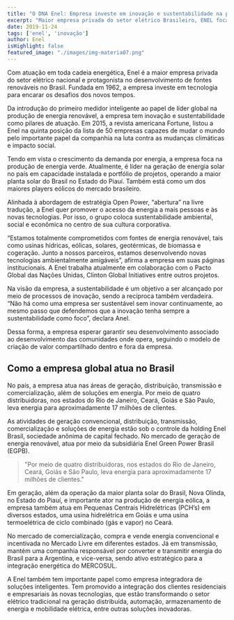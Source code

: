 ```yaml
---
title: "O DNA Enel: Empresa investe em inovação e sustentabilidade na produção de energia para novos tempos."
excerpt: "Maior empresa privada do setor elétrico Brasileiro, ENEL foca na inovação para promover o desenvolvimento sustentável da empresa, tendo em vista os desafios globais."
date: 2019-11-24
tags: ['enel', 'inovação']
author: Enel
isHighlight: false
featured_image: "./images/img-materia07.png"
---
```


Com atuação em toda cadeia energética, Enel é a maior empresa privada do setor elétrico nacional e protagonista no desenvolvimento de fontes renováveis no Brasil. Fundada em 1962, a empresa investe em tecnologia para encarar os desafios dos novos tempos.

Da introdução do primeiro medidor inteligente ao papel de líder global na produção de energia renovável, a empresa tem inovação e sustentabilidade como pilares de atuação. Em 2015, a revista americana Fortune, listou a Enel na quinta posição da lista de 50 empresas capazes de mudar o mundo pelo importante papel da companhia na luta contra as mudanças climáticas e impacto social.

Tendo em vista o crescimento da demanda por energia, a empresa foca na produção de energia verde. Atualmente, é líder na geração de energia solar no país em capacidade instalada e portfólio de projetos, operando a maior planta solar do Brasil no Estado do Piauí. Também está como um dos maiores players eólicos do mercado brasileiro.

Alinhada à abordagem de estratégia Open Power, “abertura” na livre tradução, a Enel quer promover o acesso da energia a mais pessoas e às novas tecnologias. Por isso, o grupo coloca sustentabilidade ambiental, social e econômica no centro de sua cultura corporativa.

“Estamos totalmente comprometidos com fontes de energia renovável, tais como usinas hídricas, eólicas, solares, geotérmicas, de biomassa e cogeração. Junto a nossos parceiros, estamos desenvolvendo novas tecnologias ambientalmente amigáveis”, afirma a empresa em suas páginas institucionais. A Enel trabalha atualmente em colaboração com o Pacto Global das Nações Unidas, Clinton Global Initiatives entre outros projetos.

Na visão da empresa, a sustentabilidade é um objetivo a ser alcançado por meio de processos de inovação, sendo a recíproca também verdadeira. “Não há como uma empresa ser sustentável sem inovar continuamente, ao mesmo passo que defendemos que a inovação tenha sempre a sustentabilidade como foco”, declara Anel.

Dessa forma, a empresa esperar garantir seu desenvolvimento associado ao desenvolvimento das comunidades onde opera, seguindo o modelo de criação de valor compartilhado dentro e fora da empresa.

## Como a empresa global atua no Brasil

No país, a empresa atua nas áreas de geração, distribuição, transmissão e comercialização, além de soluções em energia. Por meio de quatro distribuidoras, nos estados do Rio de Janeiro, Ceará, Goiás e São Paulo, leva energia para aproximadamente 17 milhões de clientes.

As atividades de geração convencional, distribuição, transmissão, comercialização e soluções de energia estão sob o controle da holding Enel Brasil, sociedade anônima de capital fechado. No mercado de geração de energia renovável, atua por meio da subsidiária Enel Green Power Brasil (EGPB).

> "Por meio de quatro distribuidoras, nos estados do Rio de Janeiro, Ceará, Goiás e São Paulo, leva energia para aproximadamente 17 milhões de clientes."

Em geração, além da operação da maior planta solar do Brasil, Nova Olinda, no Estado do Piauí, e importante ator na produção de energia eólica, a empresa também atua em Pequenas Centrais Hidrelétricas (PCH’s) em diversos estados, uma usina hidrelétrica em Goiás e uma usina termoelétrica de ciclo combinado (gás e vapor) no Ceará.

No mercado de comercialização, compra e vende energia convencional e incentivada no Mercado Livre em diferentes estados. Já em transmissão, mantém uma companhia responsável por converter e transmitir energia do Brasil para a Argentina, e vice-versa, sendo ativo estratégico para a integração energética do MERCOSUL.

A Enel também tem importante papel como empresa integradora de soluções inteligentes. Tem promovido a integração dos clientes residenciais e empresariais às novas tecnologias, que estão transformando o setor elétrico tradicional na geração distribuída, automação, armazenamento de energia e mobilidade elétrica, entre outras soluções inovadoras.